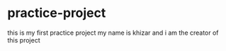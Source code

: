 # practice-project
this is my first practice project
my name is khizar and i am the creator of this project

